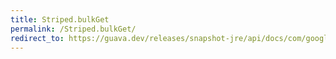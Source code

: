 ```yaml
---
title: Striped.bulkGet
permalink: /Striped.bulkGet/
redirect_to: https://guava.dev/releases/snapshot-jre/api/docs/com/google/common/util/concurrent/Striped.html#bulkGet-java.lang.Iterable-
---
```

